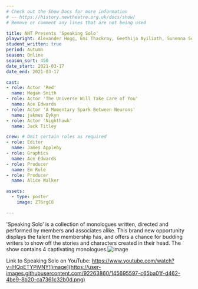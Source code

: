 ```yaml
---
# Check out the Show Docs for more information
# -- https://history.newtheatre.org.uk/docs/show/
# Remove or comment any lines that are not being used

title: NNT Presents 'Speaking Solo'
playwright: Alexander Hogg, Emi Thackray, Geethija Ayiliath, Sunenna Sohal and Ellie Harding
student_written: true
period: Autumn
season: Online
season_sort: 450
date_start: 2021-03-17
date_end: 2021-03-17

cast:
- role: Actor 'Red'
  name: Megan Smith
- role: Actor 'The Universe Will Take Care of You' 
  name: Ace Edwards
- role: Actor 'A Momentary Spark Between Neurons'
  name: jakmes Eykyn
- role: Actor 'Nighthawk' 
  name: Jack Titley

crew: # Omit certain roles as required
- role: Editor
  name: James Appleby
- role: Graphics
  name: Ace Edwards
- role: Producer
  name: Em Rule
- role: Producer
  name: Alice Walker

assets:
  - type: poster
    image: ZT6rgC8

---
```

'Speaking Solo’ is a collection of monologues written, directed and performed by members and associates alike. This brand new opportunity displays the talent the membership has, and offers a chance for budding writers to show off the stories and characters created in their head. The show contains 4 captivating monologues.![image](https://user-images.githubusercontent.com/92263860/145695589-9807271d-2b7c-4211-a5f4-324b05576a8f.png)

Link to Speaking Solo on YouTube: https://www.youtube.com/watch?v=HQpETYPiVNY![image](https://user-images.githubusercontent.com/92263860/145695597-c65ba01f-d462-4be9-8b20-ca7361c32b0d.png)

